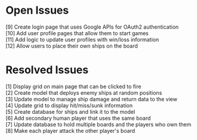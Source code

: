 ﻿# Open Issues
[9] Create login page that uses Google APIs for OAuth2 authentication\
[10] Add user profile pages that allow them to start games\
[11] Add logic to update user profiles with win/loss information\
[12] Allow users to place their own ships on the board

# Resolved Issues
[1] Display grid on main page that can be clicked to fire\
[2] Create model that deploys enemy ships at random positions\
[3] Update model to manage ship damage and return data to the view\
[4] Update grid to display hit/miss/sunk information\
[5] Create database for ships and link it to the model\
[6] Add secondary human player that uses the same board\
[7] Update database to hold multiple boards and the players who own them\
[8] Make each player attack the other player's board
